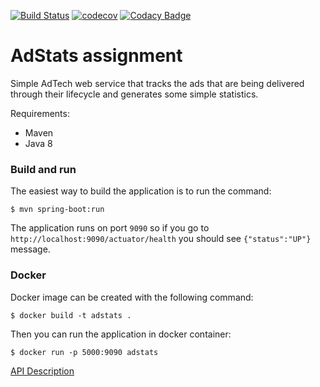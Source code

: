 [![Build Status](https://travis-ci.org/akhalikov/adstats.svg?branch=master)](https://travis-ci.org/akhalikov/adstats) [![codecov](https://codecov.io/gh/akhalikov/adstats/branch/master/graph/badge.svg)](https://codecov.io/gh/akhalikov/adstats) [![Codacy Badge](https://api.codacy.com/project/badge/Grade/1d1cc66d09da459aa1164edfb6667a90)](https://www.codacy.com/app/akhalikov/adstats?utm_source=github.com&amp;utm_medium=referral&amp;utm_content=akhalikov/adstats&amp;utm_campaign=Badge_Grade)

# AdStats assignment

Simple AdTech web service that tracks the ads that are being delivered through their lifecycle 
and generates some simple statistics.

Requirements:

* Maven
* Java 8

### Build and run

The easiest way to build the application is to run the command:

```
$ mvn spring-boot:run
```

The application runs on port `9090` so if you go to `http://localhost:9090/actuator/health` you should see `{"status":"UP"}` message.

### Docker

Docker image can be created with the following command:

```
$ docker build -t adstats .
```

Then you can run the application in docker container:

```
$ docker run -p 5000:9090 adstats
```

[API Description](https://github.com/akhalikov/adstats-assignment/wiki/API-Description)
